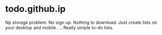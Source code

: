 # todo.github.ip
Np storage problem. No sign up. Nothing to download. Just create lists on your desktop and mobile. ... Really simple to-do lists.
